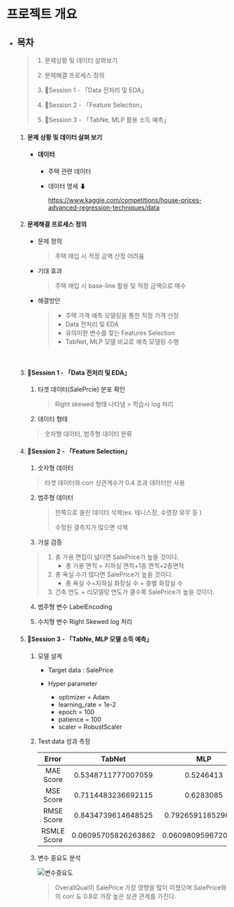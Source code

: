 # 프로젝트 개요

- ## 목차

  >1. 문제상황 및 데이터 살펴보기
  >
  >2. 문제해결 프로세스 정의
  >
  >3. 🥉Session 1 - 「Data 전처리 및 EDA」
  >
  >4. 🥈Session 2 - 「Feature Selection」
  >
  >5. 🥇Session 3 - 「TabNe, MLP 활용 소득 예측」

   

  1. #### 문제 상황 및 데이터 살펴 보기

     - #### **데이터**

       - 주택 관련 데이터

       - 데이터 명세 ⬇

         https://www.kaggle.com/competitions/house-prices-advanced-regression-techniques/data

         

  2. #### 문제해결 프로세스 정의

     - 문제 정의

       > 주택 매입 시 적정 금액 산정 어려움

     - 기대 효과

       > 주택 매입 시 base-line 활용 및 적정 금액으로 매수

     - 해결방안

       > - 주택 가격 예측 모델링을 통한 적정 가격 산정
       > - Data 전처리 및 EDA
       > - 유의미한 변수를 찾는 Features Selection
       > - TabNet, MLP 모델 비교로 예측 모델링 수행

     ​		

  3. #### 🥉Session 1 - 「Data 전처리 및 EDA」

     1. 타겟 데이터(SalePrcie) 분포 확인

        > Right skewed 형태 나타냄 > 학습시 log 처리

     2.  데이터 형태

        > 숫자형 데이터, 범주형 데이터 분류

        

  4. #### 🥈Session 2 - 「Feature Selection」

     1.  숫자형 데이터

        > 타겟 데이터와 corr 상관계수가 0.4 초과 데이터만 사용

     2. 범주형 데이터

        > 한쪽으로 쏠린 데이터 삭제(ex. 테니스장, 수영장 유무 등 )
        >
        > 수정된 결측치가 많으면 삭제

     3.  가설 검증

        > 1. 총 가용 면접이 넓다면 SalePrice가 높을 것이다.
        >    - 총 가용 면적 = 지하실 면적+1층 면적+2층면적
        > 2. 총 욕실 수가 많다면 SalePrice가 높을 것이다.
        >    - 총 욕실 수=지하실 화장실 수 + 층별 화장실 수
        > 3. 건축 연도 + 리모델링 연도가 클수록 SalePrice가 높을 것이다.

     4.  범주형 변수 LabelEncoding

     5. 수치형 변수 Right Skewed log 처리

     

  5. #### 🥇Session 3 - 「TabNe, MLP 모델 소득 예측」

     1. 모델 설계

        - Target data : SalePrice

        - Hyper parameter
          - optimizer = Adam
          - learning_rate = 1e-2
          - epoch = 100
          - patience = 100
          - scaler = RobustScaler

     2. Test data 성과 측정

        |    Error    |       TabNet        |         MLP         |
        | :---------: | :-----------------: | :-----------------: |
        |  MAE Score  | 0.5348711777007059  |      0.5246413      |
        |  MSE Score  | 0.7114483236692115  |      0.6283085      |
        | RMSE Score  | 0.8434739614648525  | 0.7926591165296388  |
        | RSMLE Score | 0.06095705826263862 | 0.06098095967202268 |

     3. 변수 중요도 분석

        ![변수중요도](부동산_가격_예측.assets/변수중요도-1692885643144.jpg)

        > OverallQual이 SalePrice 가장 영향을 많이 미쳤으며 SalePrice와의 corr 도 0.8로 가장 높은 상관 관계를 가진다.